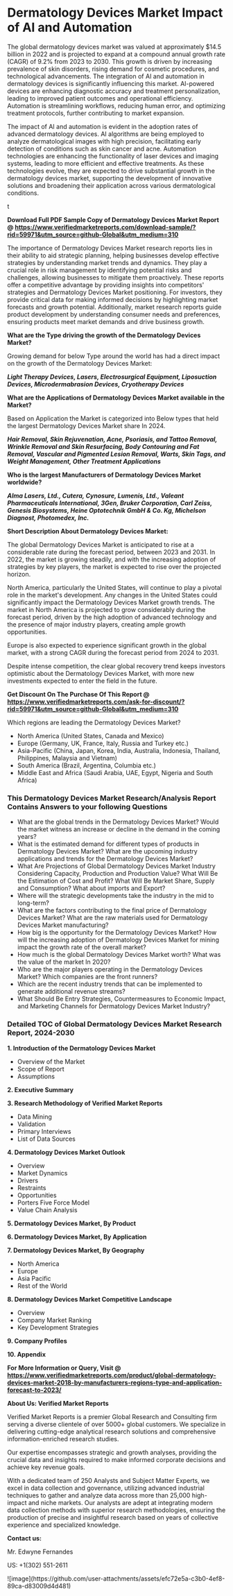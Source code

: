 <h1>Dermatology Devices Market Impact of AI and Automation</h1><p>The global dermatology devices market was valued at approximately $14.5 billion in 2022 and is projected to expand at a compound annual growth rate (CAGR) of 9.2% from 2023 to 2030. This growth is driven by increasing prevalence of skin disorders, rising demand for cosmetic procedures, and technological advancements. The integration of AI and automation in dermatology devices is significantly influencing this market. AI-powered devices are enhancing diagnostic accuracy and treatment personalization, leading to improved patient outcomes and operational efficiency. Automation is streamlining workflows, reducing human error, and optimizing treatment protocols, further contributing to market expansion.</p><p>The impact of AI and automation is evident in the adoption rates of advanced dermatology devices. AI algorithms are being employed to analyze dermatological images with high precision, facilitating early detection of conditions such as skin cancer and acne. Automation technologies are enhancing the functionality of laser devices and imaging systems, leading to more efficient and effective treatments. As these technologies evolve, they are expected to drive substantial growth in the dermatology devices market, supporting the development of innovative solutions and broadening their application across various dermatological conditions.</p>t</p><p id="" class=""><strong>Download Full PDF Sample Copy of Dermatology Devices Market Report @ <a href="https://www.verifiedmarketreports.com/download-sample/?rid=59971&utm_source=github-Global&utm_medium=310" target="_blank">https://www.verifiedmarketreports.com/download-sample/?rid=59971&utm_source=github-Global&utm_medium=310</a></strong></p><p>The importance of&nbsp;Dermatology Devices Market research reports lies in their ability to aid strategic planning, helping businesses develop effective strategies by understanding market trends and dynamics. They play a crucial role in risk management by identifying potential risks and challenges, allowing businesses to mitigate them proactively. These reports offer a competitive advantage by providing insights into competitors' strategies and Dermatology Devices Market positioning. For investors, they provide critical data for making informed decisions by highlighting market forecasts and growth potential. Additionally, market research reports guide product development by understanding consumer needs and preferences, ensuring products meet market demands and drive business growth.</p><p><strong>What are the&nbsp;Type driving the growth of the Dermatology Devices Market?</strong></p><p id="" class="">Growing demand for below Type around the world has had a direct impact on the growth of the Dermatology Devices Market:</p><em><strong>Light Therapy Devices, Lasers, Electrosurgical Equipment, Liposuction Devices, Microdermabrasion Devices, Cryotherapy Devices</strong></em></p><strong>What are the&nbsp;Applications&nbsp;of Dermatology Devices Market available in the Market?</strong></p><p id="" class="">Based on Application the Market is categorized into Below types that held the largest Dermatology Devices Market share In 2024.</p><em><strong>Hair Removal, Skin Rejuvenation, Acne, Psoriasis, and Tattoo Removal, Wrinkle Removal and Skin Resurfacing, Body Contouring and Fat Removal, Vascular and Pigmented Lesion Removal, Warts, Skin Tags, and Weight Management, Other Treatment Applications</strong></em></p><strong>Who is the largest Manufacturers of Dermatology Devices Market worldwide?</strong></p><p><em><strong>Alma Lasers, Ltd., Cutera, Cynosure, Lumenis, Ltd., Valeant Pharmaceuticals International, 3Gen, Bruker Corporation, Carl Zeiss, Genesis Biosystems, Heine Optotechnik GmbH & Co. Kg, Michelson Diagnost, Photomedex, Inc.</strong></em></p><p id="" class=""><strong>Short Description About Dermatology Devices Market:</strong></p><p>The global Dermatology Devices Market is anticipated to rise at a considerable rate during the forecast period, between 2023 and 2031. In 2022, the market is growing steadily, and with the increasing adoption of strategies by key players, the market is expected to rise over the projected horizon.</p><p>North America, particularly the United States, will continue to play a pivotal role in the market's development. Any changes in the United States could significantly impact the Dermatology Devices Market growth trends. The market in North America is projected to grow considerably during the forecast period, driven by the high adoption of advanced technology and the presence of major industry players, creating ample growth opportunities.</p><p>Europe is also expected to experience significant growth in the global market, with a strong CAGR during the forecast period from 2024 to 2031.</p><p>Despite intense competition, the clear global recovery trend keeps investors optimistic about the Dermatology Devices Market, with more new investments expected to enter the field in the future.</p><p id="" class=""><strong>Get Discount On The Purchase Of This Report @ <a href="https://www.verifiedmarketreports.com/ask-for-discount/?rid=59971&utm_source=github-Global&utm_medium=310" target="_blank">https://www.verifiedmarketreports.com/ask-for-discount/?rid=59971&utm_source=github-Global&utm_medium=310</a></strong></p>Which regions are leading the Dermatology Devices Market?</p><ul><li>North America (United States, Canada and Mexico)</li><li>Europe (Germany, UK, France, Italy, Russia and Turkey etc.)</li><li>Asia-Pacific (China, Japan, Korea, India, Australia, Indonesia, Thailand, Philippines, Malaysia and Vietnam)</li><li>South America (Brazil, Argentina, Columbia etc.)</li><li>Middle East and Africa (Saudi Arabia, UAE, Egypt, Nigeria and South Africa)</li></ul><h3 id="" class="">This Dermatology Devices Market Research/Analysis Report Contains Answers to your following Questions</h3><ul><li>What are the global trends in the Dermatology Devices Market? Would the market witness an increase or decline in the demand in the coming years?</li><li>What is the estimated demand for different types of products in Dermatology Devices Market? What are the upcoming industry applications and trends for the Dermatology Devices Market?</li><li>What Are Projections of Global Dermatology Devices Market Industry Considering Capacity, Production and Production Value? What Will Be the Estimation of Cost and Profit? What Will Be Market Share, Supply and Consumption? What about imports and Export?</li><li>Where will the strategic developments take the industry in the mid to long-term?</li><li>What are the factors contributing to the final price of Dermatology Devices Market? What are the raw materials used for Dermatology Devices Market manufacturing?</li><li>How big is the opportunity for the Dermatology Devices Market? How will the increasing adoption of Dermatology Devices Market for mining impact the growth rate of the overall market?</li><li>How much is the global Dermatology Devices Market worth? What was the value of the market In 2020?</li><li>Who are the major players operating in the Dermatology Devices Market? Which companies are the front runners?</li><li>Which are the recent industry trends that can be implemented to generate additional revenue streams?</li><li>What Should Be Entry Strategies, Countermeasures to Economic Impact, and Marketing Channels for Dermatology Devices Market Industry?</li></ul><h3 id="" class="">Detailed TOC of Global Dermatology Devices Market Research Report, 2024-2030</h3><p id="" class=""><strong>1. Introduction of the Dermatology Devices Market</strong></p><ul><li>Overview of the Market</li><li>Scope of Report</li><li>Assumptions</li></ul><p id="" class=""><strong>2. Executive Summary</strong></p><p id="" class=""><strong>3. Research Methodology of Verified Market Reports</strong></p><ul><li>Data Mining</li><li>Validation</li><li>Primary Interviews</li><li>List of Data Sources</li></ul><p id="" class=""><strong>4. Dermatology Devices Market Outlook</strong></p><ul><li>Overview</li><li>Market Dynamics</li><li>Drivers</li><li>Restraints</li><li>Opportunities</li><li>Porters Five Force Model</li><li>Value Chain Analysis</li></ul><p id="" class=""><strong>5. Dermatology Devices Market, By Product</strong></p><p id="" class=""><strong>6. Dermatology Devices Market, By Application</strong></p><p id="" class=""><strong>7. Dermatology Devices Market, By Geography</strong></p><ul><li>North America</li><li>Europe</li><li>Asia Pacific</li><li>Rest of the World</li></ul><p id="" class=""><strong>8. Dermatology Devices Market Competitive Landscape</strong></p><ul><li>Overview</li><li>Company Market Ranking</li><li>Key Development Strategies</li></ul><p id="" class=""><strong>9. Company Profiles</strong></p><p id="" class=""><strong>10. Appendix</strong></p><p id="" class=""><strong>For More Information or Query, Visit @ <a href="https://www.verifiedmarketreports.com/product/global-dermatology-devices-market-2018-by-manufacturers-regions-type-and-application-forecast-to-2023/" target="_blank">https://www.verifiedmarketreports.com/product/global-dermatology-devices-market-2018-by-manufacturers-regions-type-and-application-forecast-to-2023/</a></strong></p><p id="" class=""><strong>About Us: Verified Market Reports</strong></p><p id="" class="">Verified Market Reports is a premier Global Research and Consulting firm serving a diverse clientele of over 5000+ global customers. We specialize in delivering cutting-edge analytical research solutions and comprehensive information-enriched research studies.</p><p id="" class="">Our expertise encompasses strategic and growth analyses, providing the crucial data and insights required to make informed corporate decisions and achieve key revenue goals.</p><p id="" class="">With a dedicated team of 250 Analysts and Subject Matter Experts, we excel in data collection and governance, utilizing advanced industrial techniques to gather and analyze data across more than 25,000 high-impact and niche markets. Our analysts are adept at integrating modern data collection methods with superior research methodologies, ensuring the production of precise and insightful research based on years of collective experience and specialized knowledge.</p><p id="" class=""><strong>Contact us:</strong></p><p id="" class="">Mr. Edwyne Fernandes</p><p id="" class="">US: +1(302) 551-2611</p>
![image](https://github.com/user-attachments/assets/efc72e5a-c3b0-4ef8-89ca-d83009d4d481)
